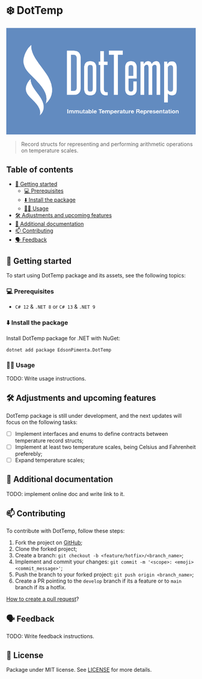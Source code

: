 # ❄️ DotTemp

![DotTemp Logo](https://raw.githubusercontent.com/eddyyxxyy/dottemp/refs/heads/main/img/logo.webp)

> Record structs for representing and performing arithmetic operations on temperature scales.

## Table of contents

- [🚀 Getting started](#-getting-started)
    - [💻 Prerequisites](#-prerequisites)
    - [⬇️ Install the package](#️-install-the-package)
    - [👨‍💻 Usage](#-usage)
- [🛠️ Adjustments and upcoming features](#adjustments-and-upcoming-features)
- [📄 Additional documentation](#-additional-documentation)
- [📫 Contributing](#-contributing)
- [🗣️ Feedback](#️-feedback)

## 🚀 Getting started

To start using DotTemp package and its assets, see the following topics:

### 💻 Prerequisites

- `C# 12` & `.NET 8` or `C# 13` & `.NET 9`

### ⬇️ Install the package

Install DotTemp package for .NET with NuGet:

```bash
dotnet add package EdsonPimenta.DotTemp
```

### 👨‍💻 Usage

TODO: Write usage instructions.

## 🛠️ Adjustments and upcoming features

DotTemp package is still under development, and the next updates will focus on the following tasks:

- [ ] Implement interfaces and enums to define contracts between temperature record structs;
- [ ] Implement at least two temperature scales, being Celsius and Fahrenheit preferebly;
- [ ] Expand temperature scales;

## 📄 Additional documentation

TODO: implement online doc and write link to it.

## 📫 Contributing

To contribute with DotTemp, follow these steps:

1. Fork the project on [GitHub](https://github.com/eddyyxxyy/dottemp/fork);
2. Clone the forked project;
3. Create a branch: `git checkout -b <feature/hotfix>/<branch_name>`;
4. Implement and commit your changes: `git commit -m '<scope>: <emoji> <commit_message>'`;
5. Push the branch to your forked project: `git push origin <branch_name>`;
6. Create a PR pointing to the `develop` branch if its a feature or to `main` branch if its a hotfix.

[How to create a pull request](https://help.github.com/en/github/collaborating-with-issues-and-pull-requests/creating-a-pull-request)?

## 🗣️ Feedback

TODO: Write feedback instructions.

## 📝 License

Package under MIT license. See [LICENSE](https://raw.githubusercontent.com/eddyyxxyy/dottemp/refs/heads/main/LICENSE.md) for more details.